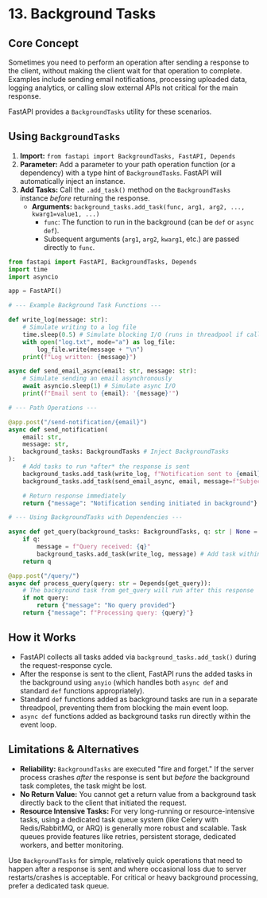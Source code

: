 # 13. Background Tasks

## Core Concept

Sometimes you need to perform an operation after sending a response to the client, without making the client wait for that operation to complete. Examples include sending email notifications, processing uploaded data, logging analytics, or calling slow external APIs not critical for the main response.

FastAPI provides a `BackgroundTasks` utility for these scenarios.

## Using `BackgroundTasks`

1.  **Import:** `from fastapi import BackgroundTasks, FastAPI, Depends`
2.  **Parameter:** Add a parameter to your path operation function (or a dependency) with a type hint of `BackgroundTasks`. FastAPI will automatically inject an instance.
3.  **Add Tasks:** Call the `.add_task()` method on the `BackgroundTasks` instance *before* returning the response.
    -   **Arguments:** `background_tasks.add_task(func, arg1, arg2, ..., kwarg1=value1, ...)`
        -   `func`: The function to run in the background (can be `def` or `async def`).
        -   Subsequent arguments (`arg1`, `arg2`, `kwarg1`, etc.) are passed directly to `func`.

```python
from fastapi import FastAPI, BackgroundTasks, Depends
import time
import asyncio

app = FastAPI()

# --- Example Background Task Functions ---

def write_log(message: str):
    # Simulate writing to a log file
    time.sleep(0.5) # Simulate blocking I/O (runs in threadpool if called from async def)
    with open("log.txt", mode="a") as log_file:
        log_file.write(message + "\n")
    print(f"Log written: {message}")

async def send_email_async(email: str, message: str):
    # Simulate sending an email asynchronously
    await asyncio.sleep(1) # Simulate async I/O
    print(f"Email sent to {email}: '{message}'")

# --- Path Operations ---

@app.post("/send-notification/{email}")
async def send_notification(
    email: str,
    message: str,
    background_tasks: BackgroundTasks # Inject BackgroundTasks
):
    # Add tasks to run *after* the response is sent
    background_tasks.add_task(write_log, f"Notification sent to {email}: {message}")
    background_tasks.add_task(send_email_async, email, message=f"Subject: Notification\n\n{message}")

    # Return response immediately
    return {"message": "Notification sending initiated in background"}

# --- Using BackgroundTasks with Dependencies ---

async def get_query(background_tasks: BackgroundTasks, q: str | None = None):
    if q:
        message = f"Query received: {q}"
        background_tasks.add_task(write_log, message) # Add task within dependency
    return q

@app.post("/query/")
async def process_query(query: str = Depends(get_query)):
    # The background task from get_query will run after this response
    if not query:
        return {"message": "No query provided"}
    return {"message": f"Processing query: {query}"}

```

## How it Works

-   FastAPI collects all tasks added via `background_tasks.add_task()` during the request-response cycle.
-   After the response is sent to the client, FastAPI runs the added tasks in the background using `anyio` (which handles both `async def` and standard `def` functions appropriately).
-   Standard `def` functions added as background tasks are run in a separate threadpool, preventing them from blocking the main event loop.
-   `async def` functions added as background tasks run directly within the event loop.

## Limitations & Alternatives

-   **Reliability:** `BackgroundTasks` are executed "fire and forget." If the server process crashes *after* the response is sent but *before* the background task completes, the task might be lost.
-   **No Return Value:** You cannot get a return value from a background task directly back to the client that initiated the request.
-   **Resource Intensive Tasks:** For very long-running or resource-intensive tasks, using a dedicated task queue system (like Celery with Redis/RabbitMQ, or ARQ) is generally more robust and scalable. Task queues provide features like retries, persistent storage, dedicated workers, and better monitoring.

Use `BackgroundTasks` for simple, relatively quick operations that need to happen after a response is sent and where occasional loss due to server restarts/crashes is acceptable. For critical or heavy background processing, prefer a dedicated task queue.